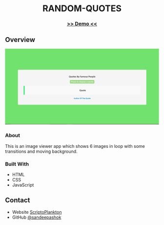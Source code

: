 <!-- Please update value in the {}  -->

<h1 align="center">RANDOM-QUOTES</h1>

<div align="center">
  <h3>
    <a href="">
     >> Demo <<
    </a>   
  </h3>
</div>


<!-- OVERVIEW -->

## Overview

![screenshot](Capture.PNG)

### About
  This is an image viewer app which shows 6 images in loop with some transitions and moving background.

### Built With

<!-- This section should list any major frameworks that you built your project using. Here are a few examples.-->

- HTML
- CSS
- JavaScript


## Contact

- Website [ScriptoPlankton](https://sandeep.netlify.app/)
- GitHub [@sandeepashok](https://github.com/sandeepashok)

